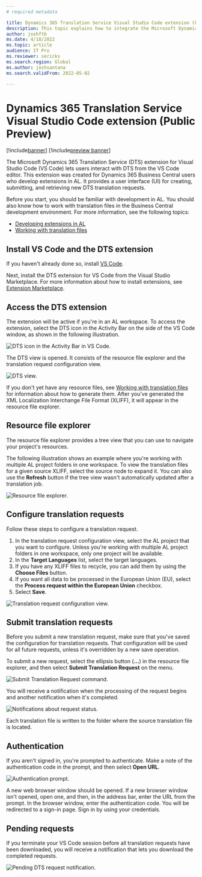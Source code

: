 ```yaml
---
# required metadata

title: Dynamics 365 Translation Service Visual Studio Code extension (Public Preview)
description: This topic explains how to integrate the Microsoft Dynamics 365 Translation Service (DTS) extension for Visual Studio Code into your Visual Studio Code workflow.
author: joshftb
ms.date: 4/18/2022
ms.topic: article
audience: IT Pro
ms.reviewer: sericks
ms.search.region: Global
ms.author: joshsantana
ms.search.validFrom: 2022-05-02

---
```

# Dynamics 365 Translation Service Visual Studio Code extension (Public Preview)

[!include[banner](../includes/banner.md)]
[!include[preview banner](../includes/preview-banner.md)]

The Microsoft Dynamics 365 Translation Service (DTS) extension for Visual Studio Code (VS Code) lets users interact with DTS from the VS Code editor. This extension was created for Dynamics 365 Business Central users who develop extensions in AL. It provides a user interface (UI) for creating, submitting, and retrieving new DTS translation requests.

Before you start, you should be familiar with development in AL. You should also know how to work with translation files in the Business Central development environment. For more information, see the following topics:

- [Developing extensions in AL](/dynamics365/business-central/dev-itpro/developer/devenv-dev-overview)
- [Working with translation files](/dynamics365/business-central/dev-itpro/developer/devenv-work-with-translation-files)

## Install VS Code and the DTS extension

If you haven't already done so, install [VS Code](https://code.visualstudio.com/).

Next, install the DTS extension for VS Code from the Visual Studio Marketplace. For more information about how to install extensions, see [Extension Marketplace](https://code.visualstudio.com/docs/editor/extension-marketplace).

## Access the DTS extension

The extension will be active if you're in an AL workspace. To access the extension, select the DTS icon in the Activity Bar on the side of the VS Code window, as shown in the following illustration.

![DTS icon in the Activity Bar in VS Code.](media/dtsvsc-icon.png)

The DTS view is opened. It consists of the resource file explorer and the translation request configuration view.

![DTS view.](media/dtsvsc-dtsview.png)

If you don't yet have any resource files, see [Working with translation files](/dynamics365/business-central/dev-itpro/developer/devenv-work-with-translation-files) for information about how to generate them. After you've generated the XML Localization Interchange File Format (XLIFF), it will appear in the resource file explorer.

## Resource file explorer

The resource file explorer provides a tree view that you can use to navigate your project's resources.

The following illustration shows an example where you're working with multiple AL project folders in one workspace. To view the translation files for a given source XLIFF, select the source node to expand it. You can also use the **Refresh** button if the tree view wasn't automatically updated after a translation job.

![Resource file explorer.](media/dtsvsc-resourceexplorer.png)

## Configure translation requests

Follow these steps to configure a translation request.

1. In the translation request configuration view, select the AL project that you want to configure. Unless you're working with multiple AL project folders in one workspace, only one project will be available.
2. In the **Target Languages** list, select the target languages.
3. If you have any XLIFF files to recycle, you can add them by using the **Choose Files** button.
4. If you want all data to be processed in the European Union (EU), select the **Process request within the European Union** checkbox.
5. Select **Save**.

![Translation request configuration view.](media/dtsvsc-reqconfig.png)

## Submit translation requests

Before you submit a new translation request, make sure that you've saved the configuration for translation requests. That configuration will be used for all future requests, unless it's overridden by a new save operation.

To submit a new request, select the ellipsis button (**...**) in the resource file explorer, and then select **Submit Translation Request** on the menu.

![Submit Translation Request command.](media/dtsvsc-submit.png) 

You will receive a notification when the processing of the request begins and another notification when it's completed.

![Notifications about request status.](media/dtsvsc-processing.png)

Each translation file is written to the folder where the source translation file is located.

## Authentication

If you aren't signed in, you're prompted to authenticate. Make a note of the authentication code in the prompt, and then select **Open URL**.

![Authentication prompt.](media/dtsvsc-auth.png)

A new web browser window should be opened. If a new browser window isn't opened, open one, and then, in the address bar, enter the URL from the prompt. In the browser window, enter the authentication code. You will be redirected to a sign-in page. Sign in by using your credentials.

## Pending requests

If you terminate your VS Code session before all translation requests have been downloaded, you will receive a notification that lets you download the completed requests.

![Pending DTS request notification.](media/dtsvsc-pending.png)
